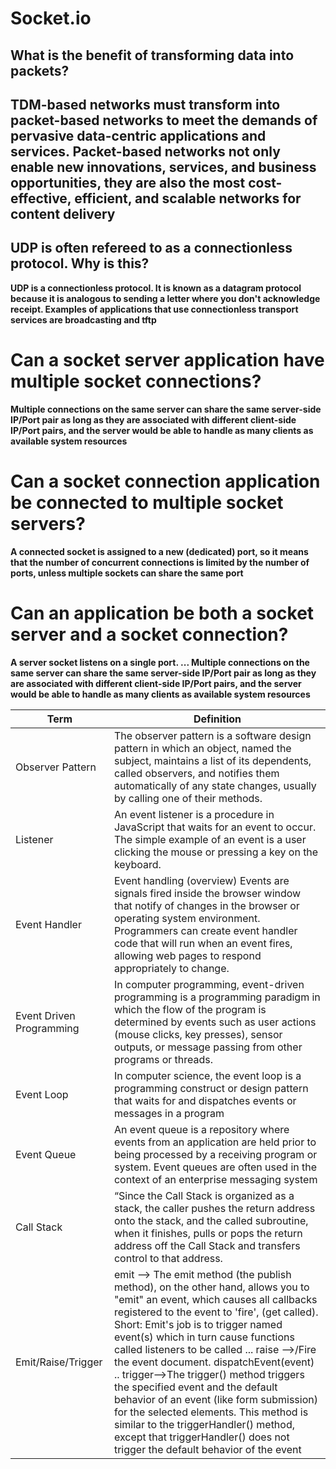 # Socket.io

## What is the benefit of transforming data into packets? 

## **TDM-based networks must transform into packet-based networks to meet the demands of pervasive data-centric applications and services. Packet-based networks not only enable new innovations, services, and business opportunities, they are also the most cost-effective, efficient, and scalable networks for content delivery**

## UDP is often refereed to as a connectionless protocol. Why is this?


**UDP is a connectionless protocol. It is known as a datagram protocol because it is analogous to sending a letter where you don't acknowledge receipt. Examples of applications that use connectionless transport services are broadcasting and tftp**

# Can a socket server application have multiple socket connections?


**Multiple connections on the same server can share the same server-side IP/Port pair as long as they are associated with different client-side IP/Port pairs, and the server would be able to handle as many clients as available system resources**

# Can a socket connection application be connected to multiple socket servers?

**A connected socket is assigned to a new (dedicated) port, so it means that the number of concurrent connections is limited by the number of ports, unless multiple sockets can share the same port**

# Can an application be both a socket server and a socket connection? 

**A server socket listens on a single port. ... Multiple connections on the same server can share the same server-side IP/Port pair as long as they are associated with different client-side IP/Port pairs, and the server would be able to handle as many clients as available system resources**


| Term       |       Definition             |
| -----------|------------------------------|
|Observer Pattern|The observer pattern is a software design pattern in which an object, named the subject, maintains a list of its dependents, called observers, and notifies them automatically of any state changes, usually by calling one of their methods.|
|Listener|An event listener is a procedure in JavaScript that waits for an event to occur. The simple example of an event is a user clicking the mouse or pressing a key on the keyboard.|
|Event Handler|Event handling (overview) Events are signals fired inside the browser window that notify of changes in the browser or operating system environment. Programmers can create event handler code that will run when an event fires, allowing web pages to respond appropriately to change.|
|Event Driven Programming|In computer programming, event-driven programming is a programming paradigm in which the flow of the program is determined by events such as user actions (mouse clicks, key presses), sensor outputs, or message passing from other programs or threads.|
|Event Loop|In computer science, the event loop is a programming construct or design pattern that waits for and dispatches events or messages in a program|
|Event Queue|An event queue is a repository where events from an application are held prior to being processed by a receiving program or system. Event queues are often used in the context of an enterprise messaging system|
|Call Stack|“Since the Call Stack is organized as a stack, the caller pushes the return address onto the stack, and the called subroutine, when it finishes, pulls or pops the return address off the Call Stack and transfers control to that address.|
|Emit/Raise/Trigger|emit --> The emit method (the publish method), on the other hand, allows you to "emit" an event, which causes all callbacks registered to the event to 'fire', (get called). Short: Emit's job is to trigger named event(s) which in turn cause functions called listeners to be called ... raise -->/Fire the event document. dispatchEvent(event) .. trigger-->The trigger() method triggers the specified event and the default behavior of an event (like form submission) for the selected elements. This method is similar to the triggerHandler() method, except that triggerHandler() does not trigger the default behavior of the event|Subscribe|As a publisher, you create an Observable instance that defines a subscriber function. ... To execute the observable you have created and begin receiving notifications, you call its subscribe() method, passing an observer. This is a JavaScript object that defines the handlers for the notifications you receive|database|PouchDB is an open-source JavaScript database inspired by Apache CouchDB that is designed to run well within the browser. PouchDB was created to help web developers build applications that work as well offline as they do online|